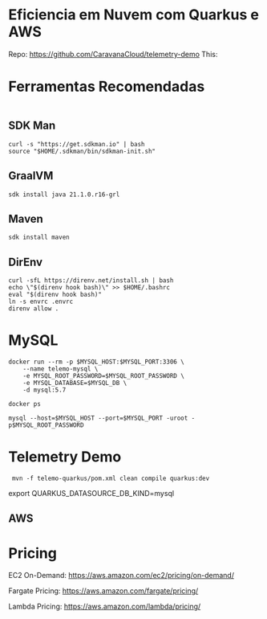 # Eficiencia em Nuvem com Quarkus e AWS

Repo: https://github.com/CaravanaCloud/telemetry-demo
This: 

# Ferramentas Recomendadas
```
```

## SDK Man
```
curl -s "https://get.sdkman.io" | bash
source "$HOME/.sdkman/bin/sdkman-init.sh"
```

## GraalVM
```
sdk install java 21.1.0.r16-grl
```

## Maven
```
sdk install maven
```

## DirEnv

```
curl -sfL https://direnv.net/install.sh | bash
echo \"$(direnv hook bash)\" >> $HOME/.bashrc
eval "$(direnv hook bash)"
ln -s envrc .envrc
direnv allow .

```

# MySQL
```
docker run --rm -p $MYSQL_HOST:$MYSQL_PORT:3306 \
    --name telemo-mysql \
    -e MYSQL_ROOT_PASSWORD=$MYSQL_ROOT_PASSWORD \
    -e MYSQL_DATABASE=$MYSQL_DB \
    -d mysql:5.7
```

```
docker ps
```

```
mysql --host=$MYSQL_HOST --port=$MYSQL_PORT -uroot -p$MYSQL_ROOT_PASSWORD

```

# Telemetry Demo
```
 mvn -f telemo-quarkus/pom.xml clean compile quarkus:dev

```




export QUARKUS_DATASOURCE_DB_KIND=mysql
## AWS

# Pricing

EC2 On-Demand: https://aws.amazon.com/ec2/pricing/on-demand/

Fargate Pricing: https://aws.amazon.com/fargate/pricing/

Lambda Pricing: https://aws.amazon.com/lambda/pricing/